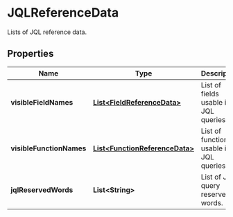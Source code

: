 

# JQLReferenceData

Lists of JQL reference data.

## Properties

Name | Type | Description | Notes
------------ | ------------- | ------------- | -------------
**visibleFieldNames** | [**List&lt;FieldReferenceData&gt;**](FieldReferenceData.md) | List of fields usable in JQL queries. |  [optional]
**visibleFunctionNames** | [**List&lt;FunctionReferenceData&gt;**](FunctionReferenceData.md) | List of functions usable in JQL queries. |  [optional]
**jqlReservedWords** | **List&lt;String&gt;** | List of JQL query reserved words. |  [optional]



